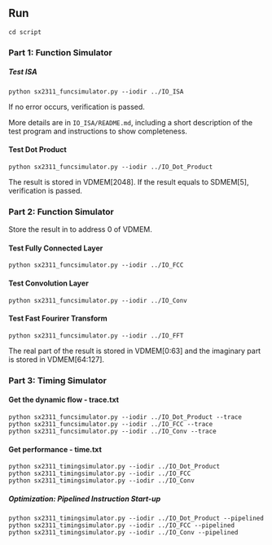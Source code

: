 

## Run

```
cd script
```

### Part 1: Function Simulator
##### Test ISA

```shell
python sx2311_funcsimulator.py --iodir ../IO_ISA
```
If no error occurs, verification is passed.

More details are in `IO_ISA/README.md`, 
including a short description of the test program and instructions to show completeness.
#### Test Dot Product

```shell
python sx2311_funcsimulator.py --iodir ../IO_Dot_Product
```
The result is stored in VDMEM[2048]. If the result equals to SDMEM[5], verification is passed.

### Part 2: Function Simulator

Store the result in to address 0 of VDMEM.

#### Test Fully Connected Layer

```shell
python sx2311_funcsimulator.py --iodir ../IO_FCC
```

#### Test Convolution Layer

```shell
python sx2311_funcsimulator.py --iodir ../IO_Conv
```

#### Test Fast Fourirer Transform

```shell
python sx2311_funcsimulator.py --iodir ../IO_FFT
```
The real part of the result is stored in VDMEM[0:63] and the imaginary part is stored in VDMEM[64:127].

### Part 3: Timing Simulator
#### Get the dynamic flow - trace.txt
```shell
python sx2311_funcsimulator.py --iodir ../IO_Dot_Product --trace
python sx2311_funcsimulator.py --iodir ../IO_FCC --trace
python sx2311_funcsimulator.py --iodir ../IO_Conv --trace
```

#### Get performance - time.txt
```shell
python sx2311_timingsimulator.py --iodir ../IO_Dot_Product
python sx2311_timingsimulator.py --iodir ../IO_FCC
python sx2311_timingsimulator.py --iodir ../IO_Conv
```
##### Optimization: Pipelined Instruction Start-up
```shell
python sx2311_timingsimulator.py --iodir ../IO_Dot_Product --pipelined
python sx2311_timingsimulator.py --iodir ../IO_FCC --pipelined
python sx2311_timingsimulator.py --iodir ../IO_Conv --pipelined
```

